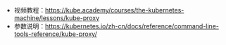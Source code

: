 - 视频教程：https://kube.academy/courses/the-kubernetes-machine/lessons/kube-proxy
- 参数说明：https://kubernetes.io/zh-cn/docs/reference/command-line-tools-reference/kube-proxy/
